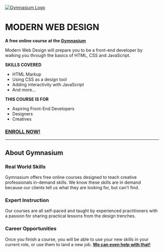 [![Gymnasium Logo](https://gymnasium.github.io/cms/img/gymnasium-logo-gray.svg)](http://thegymnasium.com)

# MODERN WEB DESIGN

**A free online course at the [Gymnasium](http://thegymnasium.com)**

Modern Web Design will prepare you to be a front-end developer by walking you through the basics of HTML, CSS and JavaScript.

**SKILLS COVERED**

- HTML Markup
- Using CSS as a design tool
- Adding interactivity with JavaScript
- And more…

**THIS COURSE IS FOR**

- Aspiring Front-End Developers
- Designers
- Creatives

### [ENROLL NOW!](http://thegymnasium.com/courses/GYM/107/0/about)

---

## About Gymnasium


### Real World Skills

Gymnasium offers free online courses designed to teach creative professionals in-demand skills. We know these skills are in demand because our clients tell us what they are looking for, but can't find.


### Expert Instruction

Our courses are all self-paced and taught by experienced practitioners with a passion for sharing practical lessons from the design trenches.

### Career Opportunities

Once you finish a course, you will be able to use your new skills in your current role, or use them to land a new job. [**We can even help with that!**](http://aquent.com/find-work/?utm_source=thegymnasium&utm_medium=github&utm_campaign=readmejobs)


